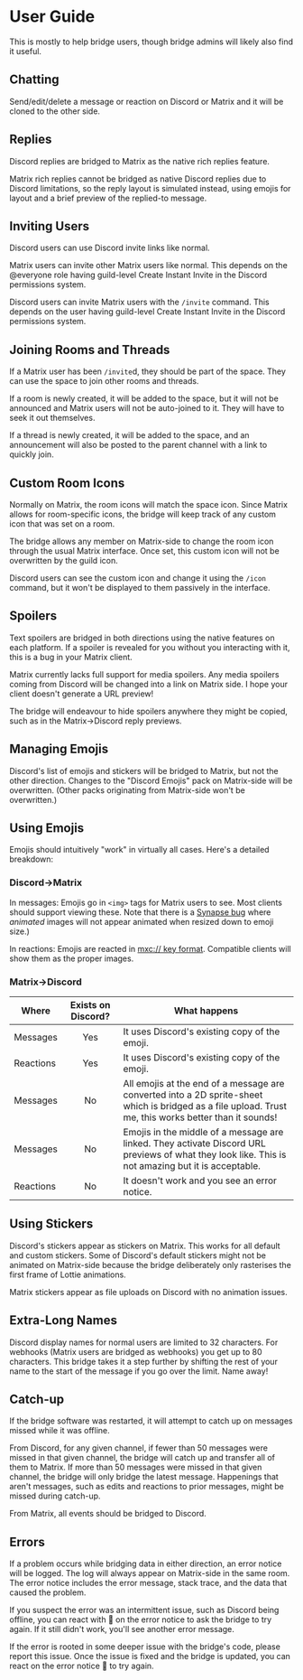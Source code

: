 # User Guide

This is mostly to help bridge users, though bridge admins will likely also find it useful.

## Chatting

Send/edit/delete a message or reaction on Discord or Matrix and it will be cloned to the other side.

## Replies

Discord replies are bridged to Matrix as the native rich replies feature.

Matrix rich replies cannot be bridged as native Discord replies due to Discord limitations, so the reply layout is simulated instead, using emojis for layout and a brief preview of the replied-to message.

## Inviting Users

Discord users can use Discord invite links like normal.

Matrix users can invite other Matrix users like normal. This depends on the @everyone role having guild-level Create Instant Invite in the Discord permissions system.

Discord users can invite Matrix users with the `/invite` command. This depends on the user having guild-level Create Instant Invite in the Discord permissions system.

## Joining Rooms and Threads

If a Matrix user has been `/invite`d, they should be part of the space. They can use the space to join other rooms and threads.

If a room is newly created, it will be added to the space, but it will not be announced and Matrix users will not be auto-joined to it. They will have to seek it out themselves.

If a thread is newly created, it will be added to the space, and an announcement will also be posted to the parent channel with a link to quickly join.

## Custom Room Icons

Normally on Matrix, the room icons will match the space icon. Since Matrix allows for room-specific icons, the bridge will keep track of any custom icon that was set on a room.

The bridge allows any member on Matrix-side to change the room icon through the usual Matrix interface. Once set, this custom icon will not be overwritten by the guild icon.

Discord users can see the custom icon and change it using the `/icon` command, but it won't be displayed to them passively in the interface.

## Spoilers

Text spoilers are bridged in both directions using the native features on each platform. If a spoiler is revealed for you without you interacting with it, this is a bug in your Matrix client.

Matrix currently lacks full support for media spoilers. Any media spoilers coming from Discord will be changed into a link on Matrix side. I hope your client doesn't generate a URL preview!

The bridge will endeavour to hide spoilers anywhere they might be copied, such as in the Matrix->Discord reply previews.

## Managing Emojis

Discord's list of emojis and stickers will be bridged to Matrix, but not the other direction. Changes to the "Discord Emojis" pack on Matrix-side will be overwritten. (Other packs originating from Matrix-side won't be overwritten.)

## Using Emojis

Emojis should intuitively "work" in virtually all cases. Here's a detailed breakdown:

### Discord->Matrix

In messages: Emojis go in `<img>` tags for Matrix users to see. Most clients should support viewing these. Note that there is a [Synapse bug](https://github.com/matrix-org/synapse/issues/1278) where *animated* images will not appear animated when resized down to emoji size.)

In reactions: Emojis are reacted in [mxc:// key format](https://github.com/matrix-org/matrix-spec-proposals/pull/4027). Compatible clients will show them as the proper images.

### Matrix->Discord

Where|Exists on Discord?|What happens
-|:-:|-
Messages|Yes|It uses Discord's existing copy of the emoji.
Reactions|Yes|It uses Discord's existing copy of the emoji.
Messages|No|All emojis at the end of a message are converted into a 2D sprite-sheet which is bridged as a file upload. Trust me, this works better than it sounds!
Messages|No|Emojis in the middle of a message are linked. They activate Discord URL previews of what they look like. This is not amazing but it is acceptable.
Reactions|No|It doesn't work and you see an error notice.

## Using Stickers

Discord's stickers appear as stickers on Matrix. This works for all default and custom stickers. Some of Discord's default stickers might not be animated on Matrix-side because the bridge deliberately only rasterises the first frame of Lottie animations.

Matrix stickers appear as file uploads on Discord with no animation issues.

## Extra-Long Names

Discord display names for normal users are limited to 32 characters. For webhooks (Matrix users are bridged as webhooks) you get up to 80 characters. This bridge takes it a step further by shifting the rest of your name to the start of the message if you go over the limit. Name away!

## Catch-up

If the bridge software was restarted, it will attempt to catch up on messages missed while it was offline.

From Discord, for any given channel, if fewer than 50 messages were missed in that given channel, the bridge will catch up and transfer all of them to Matrix. If more than 50 messages were missed in that given channel, the bridge will only bridge the latest message. Happenings that aren't messages, such as edits and reactions to prior messages, might be missed during catch-up.

From Matrix, all events should be bridged to Discord.

## Errors

If a problem occurs while bridging data in either direction, an error notice will be logged. The log will always appear on Matrix-side in the same room. The error notice includes the error message, stack trace, and the data that caused the problem.

If you suspect the error was an intermittent issue, such as Discord being offline, you can react with 🔁 on the error notice to ask the bridge to try again. If it still didn't work, you'll see another error message.

If the error is rooted in some deeper issue with the bridge's code, please report this issue. Once the issue is fixed and the bridge is updated, you can react on the error notice 🔁 to try again.
